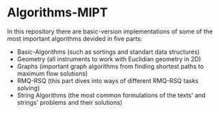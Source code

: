 # Algorithms-MIPT
In this repository there are basic-version implementations of some of the most important algorithms devided in five parts:
* Basic-Algorithms (such as sortings and standart data structures)
* Geometry (all instruments to work with Euclidian geometry in 2D)
* Graphs (important graph algorithms from finding shortest paths to maximum flow solutions)
* RMQ-RSQ (this part dives into ways of different RMQ-RSQ tasks solving)
* String Algorithms (the most common formulations of the texts' and strings' problems and their solutions)
